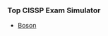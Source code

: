 ### Top CISSP Exam Simulator
- [Boson](https://www.boson.com/practice-exam/cissp-isc2-practice-exam)
